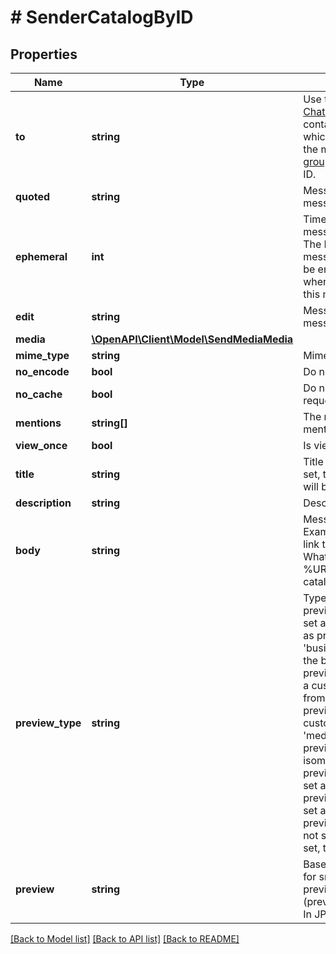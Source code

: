 # # SenderCatalogByID

## Properties

Name | Type | Description | Notes
------------ | ------------- | ------------- | -------------
**to** | **string** | Use the phone number or [Chat ID](https://support.whapi.cloud/help-desk/faq/chat-id.-what-is-it-and-how-to-get-it) of the contact/group/channel to which you want to send the message. Use [Get groups](https://whapi.readme.io/reference/getgroups) to get the group ID. |
**quoted** | **string** | Message ID of the message to be quoted | [optional]
**ephemeral** | **int** | Time in seconds for the message to be deleted. The Disappearing messages setting should be enabled in the chat where you are sending this message. | [optional]
**edit** | **string** | Message ID of the message to be edited | [optional]
**media** | [**\OpenAPI\Client\Model\SendMediaMedia**](SendMediaMedia.md) |  | [optional]
**mime_type** | **string** | Mime type of media | [optional]
**no_encode** | **bool** | Do not use our encoding | [optional]
**no_cache** | **bool** | Do not use the cache in a request | [optional]
**mentions** | **string[]** | The numbers of the mentioned users | [optional]
**view_once** | **bool** | Is view once | [optional]
**title** | **string** | Title of the catalog (if not set, the business name will be used) | [optional]
**description** | **string** | Description of the catalog | [optional]
**body** | **string** | Message text with link. Example: \&quot;Follow this link to view our catalog on WhatsApp\&quot;. Use %URL% to insert the catalog link. | [optional]
**preview_type** | **string** | Type of the catalog preview. Use &#39;product&#39; to set a first product image as preview,  &#39;business_profile&#39; to set the business profile pic as preview,  &#39;thumbnail&#39; to set a custom small jpeg image from &#39;preview&#39; param as preview,  &#39;media&#39; to set a custom large image from &#39;media&#39; param as large preview,  &#39;style1&#39; to set a isometric style for catalog preview stub, &#39;style2&#39; to set a flat style for catalog preview stub, &#39;style3&#39; to set a WA style for catalog preview stub, or &#39;none&#39; to not set a preview. If not set, the default is product. | [optional] [default to 'product']
**preview** | **string** | Base64 encoded image for small version catalog preview (preview_type&#x3D;thumbnail). In JPEG format | [optional]

[[Back to Model list]](../../README.md#models) [[Back to API list]](../../README.md#endpoints) [[Back to README]](../../README.md)
